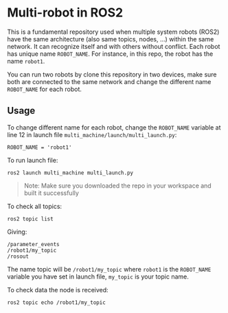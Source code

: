 # Multi-robot in ROS2

This is a fundamental repository used when multiple system robots (ROS2) have the same architecture (also same topics, nodes, ...) within the same network. It can recognize itself and with others without conflict. Each robot has unique name `ROBOT_NAME`. For instance, in this repo, the robot has the name `robot1`.

You can run two robots by clone this repository in two devices, make sure both are connected to the same network and change the different name `ROBOT_NAME` for each robot.

## Usage

To change different name for each robot, change the `ROBOT_NAME` variable at line 12 in launch file `multi_machine/launch/multi_launch.py`:
```
ROBOT_NAME = 'robot1'
```

To run launch file:
```
ros2 launch multi_machine multi_launch.py
```

> Note: Make sure you downloaded the repo in your workspace and built it successfully

To check all topics:
```
ros2 topic list
```
Giving:
```
/parameter_events
/robot1/my_topic
/rosout
```

The name topic will be `/robot1/my_topic` where `robot1` is the `ROBOT_NAME` variable you have set in launch file, `my_topic` is your topic name.

To check data the node is received:
```
ros2 topic echo /robot1/my_topic
```